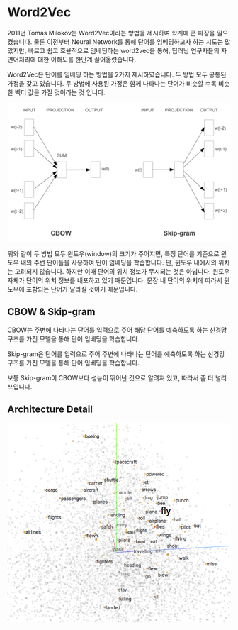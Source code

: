 # Word2Vec

2011년 Tomas Milokov는 Word2Vec이라는 방법을 제시하여 학계에 큰 파장을 일으켰습니다. 물론 이전부터 Neural Network를 통해 단어를 임베딩하고자 하는 시도는 많았지만, 빠르고 쉽고 효율적으로 임베딩하는 word2vec을 통해, 딥러닝 연구자들의 자연어처리에 대한 이해도를 한단계 끌어올렸습니다.

Word2Vec은 단어를 임베딩 하는 방법을 2가지 제시하였습니다. 두 방법 모두 공통된 가정을 갖고 있습니다. 두 방법에 사용된 가정은 함께 나타나는 단어가 비슷할 수록 비슷한 벡터 값을 가질 것이라는 것 입니다.

![](../assets/intro-word2vec.png)

위와 같이 두 방법 모두 윈도우(window)의 크기가 주어지면, 특정 단어를 기준으로 윈도우 내의 주변 단어들을 사용하여 단어 임베딩을 학습합니다. 단, 윈도우 내에서의 위치는 고려되지 않습니다. 하지만 이때 단어의 위치 정보가 무시되는 것은 아닙니다. 윈도우 자체가 단어의 위치 정보를 내포하고 있기 때문입니다. 문장 내 단어의 위치에 따라서 윈도우에 포함되는 단어가 달라질 것이기 때문입니다.

## CBOW & Skip-gram

CBOW는 주변에 나타나는 단어를 입력으로 주어 해당 단어를 예측하도록 하는 신경망 구조를 가진 모델을 통해 단어 임베딩을 학습합니다.

Skip-gram은 단어를 입력으로 주어 주변에 나타나는 단어를 예측하도록 하는 신경망 구조를 가진 모델을 통해 단어 임베딩을 학습합니다.

보통 Skip-gram이 CBOW보다 성능이 뛰어난 것으로 알려져 있고, 따라서 좀 더 널리 쓰입니다.

## Architecture Detail



![](../assets/intro-word-embedding.png)